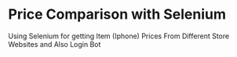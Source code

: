 # Price Comparison with Selenium
 Using Selenium for getting Item (Iphone) Prices From Different Store Websites and Also Login Bot 
